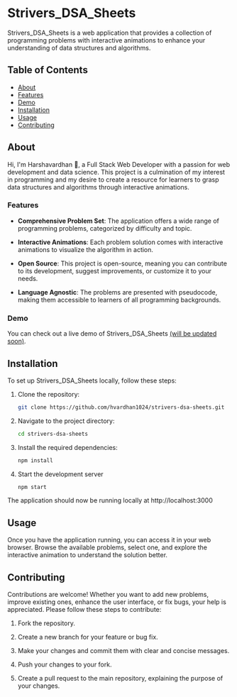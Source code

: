 # Strivers_DSA_Sheets

Strivers_DSA_Sheets is a web application that provides a collection of programming problems with interactive animations to enhance your understanding of data structures and algorithms.

## Table of Contents

- [About](#about)
- [Features](#features)
- [Demo](#demo)
- [Installation](#installation)
- [Usage](#usage)
- [Contributing](#contributing)

## About

Hi, I'm Harshavardhan 👋, a Full Stack Web Developer with a passion for web development and data science. This project is a culmination of my interest in programming and my desire to create a resource for learners to grasp data structures and algorithms through interactive animations.

### Features

- **Comprehensive Problem Set**: The application offers a wide range of programming problems, categorized by difficulty and topic.

- **Interactive Animations**: Each problem solution comes with interactive animations to visualize the algorithm in action.

- **Open Source**: This project is open-source, meaning you can contribute to its development, suggest improvements, or customize it to your needs.

- **Language Agnostic**: The problems are presented with pseudocode, making them accessible to learners of all programming backgrounds.

### Demo

You can check out a live demo of Strivers_DSA_Sheets [(will be updated soon)](#).

## Installation

To set up Strivers_DSA_Sheets locally, follow these steps:

1. Clone the repository:

   ```bash
   git clone https://github.com/hvardhan1024/strivers-dsa-sheets.git

2. Navigate to the project directory:
    ```bash
    cd strivers-dsa-sheets

3. Install the required dependencies:
    ```bash
    npm install

4. Start the development server
    ```bash 
    npm start

The application should now be running locally at http://localhost:3000


## Usage
Once you have the application running, you can access it in your web browser. Browse the available problems, select one, and explore the interactive animation to understand the solution better.


## Contributing
Contributions are welcome! Whether you want to add new problems, improve existing ones, enhance the user interface, or fix bugs, your help is appreciated. Please follow these steps to contribute:

1. Fork the repository.

2. Create a new branch for your feature or bug fix.

3. Make your changes and commit them with clear and concise messages.

4. Push your changes to your fork.

5. Create a pull request to the main repository, explaining the purpose of your changes.

